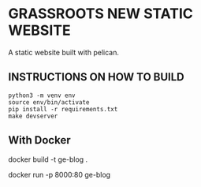 # GRASSROOTS NEW STATIC WEBSITE

A static website built with pelican.

## INSTRUCTIONS ON HOW TO BUILD

```angular2html
python3 -m venv env
source env/bin/activate
pip install -r requirements.txt
make devserver
```
## With Docker

docker build -t ge-blog .

docker run -p 8000:80 ge-blog 


